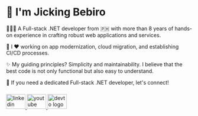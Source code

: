 # 👋 I'm Jicking Bebiro

👨🏽‍💻 A Full-stack .NET developer from 🇵🇭 with more than 8 years of hands-on experience in crafting robust web applications and services. 

🎯 I ❤️ working on app modernization, cloud migration, and establishing CI/CD processes.

✨ My guiding principles? Simplicity and maintainability. I believe that the best code is not only functional but also easy to understand.

💼 If you need a dedicated Full-stack .NET developer, let's connect!

###

<div align="left">
  <a href="https://www.linkedin.com/in/jicking/" target="_blank">
    <img src="https://raw.githubusercontent.com/maurodesouza/profile-readme-generator/master/src/assets/icons/social/linkedin/default.svg" width="52" height="40" alt="linkedin logo"  />
  </a>
  <a href="https://www.youtube.com/@jickingdev" target="_blank">
    <img src="https://raw.githubusercontent.com/maurodesouza/profile-readme-generator/master/src/assets/icons/social/youtube/default.svg" width="52" height="40" alt="youtube logo"  />
  </a>
  <a href="https://dev.to/jicking" target="_blank">
    <img src="https://raw.githubusercontent.com/maurodesouza/profile-readme-generator/master/src/assets/icons/social/devto/default.svg" width="52" height="40" alt="devto logo"  />
  </a>
</div>

###
